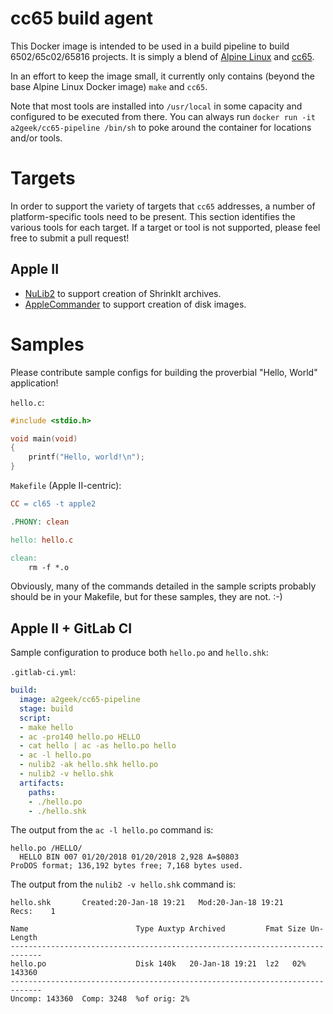 # cc65 build agent

This Docker image is intended to be used in a build pipeline to build
6502/65c02/65816 projects.  It is simply a blend of
[Alpine Linux](https://alpinelinux.org/) and
[cc65](http://cc65.github.io/cc65/).

In an effort to keep the image small, it currently only contains (beyond the base
Alpine Linux Docker image) `make` and `cc65`.

Note that most tools are installed into `/usr/local` in some capacity and
configured to be executed from there.  You can always run `docker run -it a2geek/cc65-pipeline /bin/sh`
to poke around the container for locations and/or tools.

# Targets

In order to support the variety of targets that `cc65` addresses, a number of
platform-specific tools need to be present.  This section identifies the various
tools for each target. If a target or tool is not supported, please feel free
to submit a pull request!

## Apple II

* [NuLib2](http://nulib.com/) to support creation of ShrinkIt archives.
* [AppleCommander](https://applecommander.github.io/) to support creation of disk
  images.

# Samples

Please contribute sample configs for building the proverbial "Hello, World"
application!

`hello.c`:
```C
#include <stdio.h>

void main(void)
{
    printf("Hello, world!\n");
}
```

`Makefile` (Apple II-centric):
```Makefile
CC = cl65 -t apple2

.PHONY: clean

hello: hello.c

clean:
	rm -f *.o
```

Obviously, many of the commands detailed in the sample scripts probably should be in your Makefile, but for these samples, they are not. :-)

## Apple II + GitLab CI

Sample configuration to produce both `hello.po` and `hello.shk`:

`.gitlab-ci.yml`:
```yaml
build:
  image: a2geek/cc65-pipeline
  stage: build
  script:
  - make hello
  - ac -pro140 hello.po HELLO
  - cat hello | ac -as hello.po hello
  - ac -l hello.po
  - nulib2 -ak hello.shk hello.po
  - nulib2 -v hello.shk
  artifacts:
    paths:
    - ./hello.po
    - ./hello.shk
```

The output from the `ac -l hello.po` command is:
```
hello.po /HELLO/
  HELLO BIN 007 01/20/2018 01/20/2018 2,928 A=$0803
ProDOS format; 136,192 bytes free; 7,168 bytes used.
```

The output from the `nulib2 -v hello.shk` command is:
```
hello.shk       Created:20-Jan-18 19:21   Mod:20-Jan-18 19:21     Recs:    1

Name                        Type Auxtyp Archived         Fmat Size Un-Length
-----------------------------------------------------------------------------
hello.po                    Disk 140k   20-Jan-18 19:21  lz2   02%    143360
-----------------------------------------------------------------------------
Uncomp: 143360  Comp: 3248  %of orig: 2%
```

